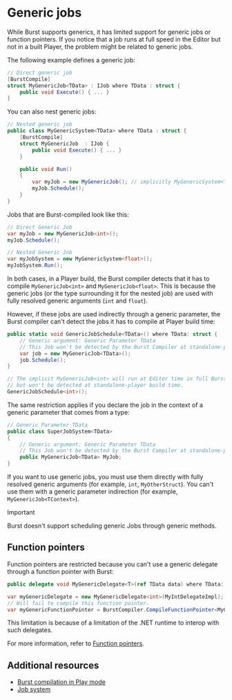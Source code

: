 # Generic jobs

While Burst supports generics, it has limited support for generic jobs or function pointers. If you notice that a job runs at full speed in the Editor but not in a built Player, the problem might be related to generic jobs.

The following example defines a generic job:

```c#
// Direct generic job
[BurstCompile]
struct MyGenericJob<TData> : IJob where TData : struct { 
    public void Execute() { ... }
}
```

You can also nest generic jobs: 

```c#
// Nested generic job
public class MyGenericSystem<TData> where TData : struct {
    [BurstCompile]
    struct MyGenericJob  : IJob { 
        public void Execute() { ... }
    }

    public void Run()
    {
        var myJob = new MyGenericJob(); // implicitly MyGenericSystem<TData>.MyGenericJob
        myJob.Schedule();    
    }
}
```

Jobs that are Burst-compiled look like this:

```c#
// Direct Generic Job
var myJob = new MyGenericJob<int>();
myJob.Schedule();

// Nested Generic Job
var myJobSystem = new MyGenericSystem<float>();
myJobSystem.Run();
```

In both cases, in a Player build, the Burst compiler detects that it has to compile `MyGenericJob<int>` and `MyGenericJob<float>`. This is because the generic jobs (or the type surrounding it for the nested job) are used with fully resolved generic arguments (`int` and `float`).

However, if these jobs are used indirectly through a generic parameter, the Burst compiler can't detect the jobs it has to compile at Player build time:

```c#
public static void GenericJobSchedule<TData>() where TData: struct {
    // Generic argument: Generic Parameter TData
    // This Job won't be detected by the Burst Compiler at standalone-player build time.
    var job = new MyGenericJob<TData>();
    job.Schedule();
}

// The implicit MyGenericJob<int> will run at Editor time in full Burst speed
// but won't be detected at standalone-player build time.
GenericJobSchedule<int>();
```

The same restriction applies if you declare the job in the context of a generic parameter that comes from a type:

```c#
// Generic Parameter TData
public class SuperJobSystem<TData>
{
    // Generic argument: Generic Parameter TData
    // This Job won't be detected by the Burst Compiler at standalone-player build time.
    public MyGenericJob<TData> MyJob;
}
```

If you want to use generic jobs, you must use them directly with fully resolved generic arguments (for example, `int`, `MyOtherStruct`). You can't use them with a generic parameter indirection (for example, `MyGenericJob<TContext>`).

>[!IMPORTANT]
>Burst doesn't support scheduling generic Jobs through generic methods.

## Function pointers

Function pointers are restricted because you can't use a generic delegate through a function pointer with Burst:

```c#
public delegate void MyGenericDelegate<T>(ref TData data) where TData: struct;

var myGenericDelegate = new MyGenericDelegate<int>(MyIntDelegateImpl);
// Will fail to compile this function pointer.
var myGenericFunctionPointer = BurstCompiler.CompileFunctionPointer<MyGenericDelegate<int>>(myGenericDelegate);
```

This limitation is because of a limitation of the .NET runtime to interop with such delegates.

For more information, refer to [Function pointers](csharp-function-pointers.md).

## Additional resources

* [Burst compilation in Play mode](compilation-synchronous.md)
* [Job system](xref:um-job-system)